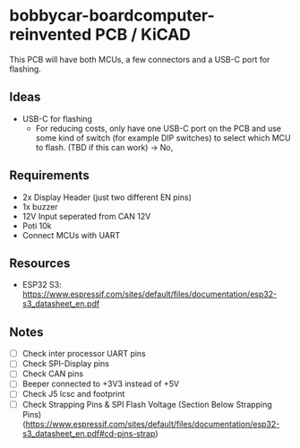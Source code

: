 # bobbycar-boardcomputer-reinvented PCB / KiCAD
This PCB will have both MCUs, a few connectors and a USB-C port for flashing.

## Ideas
- USB-C for flashing
  - For reducing costs, only have one USB-C port on the PCB and use some kind of switch (for example DIP switches) to select which MCU to flash. (TBD if this can work) -> No, 

## Requirements
- 2x Display Header (just two different EN pins)
- 1x buzzer
- 12V Input seperated from CAN 12V
- Poti 10k
- Connect MCUs with UART

## Resources
- ESP32 S3:  https://www.espressif.com/sites/default/files/documentation/esp32-s3_datasheet_en.pdf

## Notes
- [ ] Check inter processor UART pins
- [ ] Check SPI-Display pins
- [ ] Check CAN pins
- [ ] Beeper connected to +3V3 instead of +5V
- [ ] Check J5 lcsc and footprint
- [ ] Check Strapping Pins & SPI Flash Voltage (Section Below Strapping Pins) (https://www.espressif.com/sites/default/files/documentation/esp32-s3_datasheet_en.pdf#cd-pins-strap)
